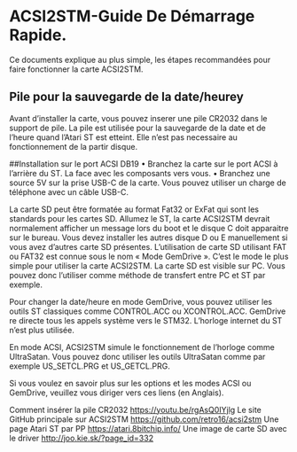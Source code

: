 # ACSI2STM-Guide De Démarrage Rapide.

Ce documents explique au plus simple, les étapes recommandées pour faire fonctionner la carte ACSI2STM.

## Pile pour la sauvegarde de la date/heurey

Avant d’installer la carte, vous pouvez inserer une pile CR2032 dans le support de pile. La pile est utilisée pour la sauvegarde de la date et de l’heure quand l’Atari ST est etteint. Elle n’est pas necessaire au fonctionnement de la partir disque.

##Installation sur le port ACSI DB19
•	Branchez la carte sur le port ACSI à l’arrière du ST. La face avec les composants vers vous. 
•	Branchez une source 5V sur la prise USB-C de la carte. Vous pouvez utiliser un charge de téléphone avec un câble USB-C.

La carte SD peut être formatée au format Fat32 or ExFat qui sont les standards pour les cartes SD.
Allumez le ST, la carte ACSI2STM devrait normalement afficher un message lors du boot et le disque C doit apparaitre sur le bureau. Vous devez installer les autres disque D ou E manuellement si vous avez d’autres carte SD présentes.
L’utilisation de carte SD utilisant FAT ou FAT32 est connue sous le nom « Mode GemDrive ». C’est le mode le plus simple pour utiliser la carte ACSI2STM. La carte SD est visible sur PC. Vous pouvez donc l’utiliser comme méthode de transfert entre PC et ST par exemple.

Pour changer la date/heure en mode GemDrive, vous pouvez utiliser les outils ST classiques comme CONTROL.ACC ou XCONTROL.ACC. GemDrive re directe tous les appels système vers le STM32. L’horloge internet du ST n’est plus utilisée.
 

En mode ACSI, ACSI2STM simule le fonctionnement de l’horloge comme UltraSatan. Vous pouvez donc utiliser les outils UltraSatan comme par exemple  US_SETCL.PRG et US_GETCL.PRG. 

Si vous voulez en savoir plus sur les options et les modes ACSI ou GemDrive, veuillez vous diriger vers ces liens (en Anglais).

Comment insérer la pile CR2032 https://youtu.be/rgAsQ0IYjlg
Le site GitHub principale sur ACSI2STM  https://github.com/retro16/acsi2stm
Une page Atari ST par PP https://atari.8bitchip.info/
Une image de carte SD avec le driver  http://joo.kie.sk/?page_id=332

